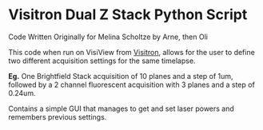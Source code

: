 # Visitron Dual Z Stack Python Script

Code Written Originally for Melina Scholtze by Arne, then Oli  

This code when run on VisiView from [Visitron](https://www.visitron.de/), allows for the user to define two different acquisition settings for the same timelapse. 

**Eg.** One Brightfield Stack acquisition of 10 planes and a step of 1um, followed by a 2 channel fluorescent acquisition with 3 planes and a step of 0.24um.

Contains a simple GUI that manages to get and set laser powers and remembers previous settings.
